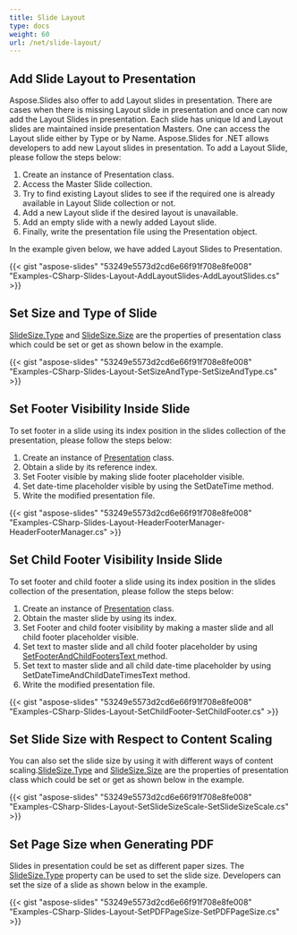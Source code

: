 ```yaml
---
title: Slide Layout
type: docs
weight: 60
url: /net/slide-layout/
---
```



## **Add Slide Layout to Presentation**
Aspose.Slides also offer to add Layout slides in presentation. There are cases when there is missing Layout slide in presentation and once can now add the Layout Slides in presentation. Each slide has unique Id and Layout slides are maintained inside presentation Masters. One can access the Layout slide either by Type or by Name. Aspose.Slides for .NET allows developers to add new Layout slides in presentation. To add a Layout Slide, please follow the steps below:

1. Create an instance of Presentation class.
1. Access the Master Slide collection.
1. Try to find existing Layout slides to see if the required one is already available in Layout Slide collection or not.
1. Add a new Layout slide if the desired layout is unavailable.
1. Add an empty slide with a newly added Layout slide.
1. Finally, write the presentation file using the Presentation object.

In the example given below, we have added Layout Slides to Presentation.

{{< gist "aspose-slides" "53249e5573d2cd6e66f91f708e8fe008" "Examples-CSharp-Slides-Layout-AddLayoutSlides-AddLayoutSlides.cs" >}}


## **Set Size and Type of Slide**
[SlideSize.Type](https://apireference.aspose.com/net/slides/aspose.slides/slidesize/properties/type) and [SlideSize.Size](https://apireference.aspose.com/net/slides/aspose.slides/slidesize/properties/size) are the properties of presentation class which could be set or get as shown below in the example.

{{< gist "aspose-slides" "53249e5573d2cd6e66f91f708e8fe008" "Examples-CSharp-Slides-Layout-SetSizeAndType-SetSizeAndType.cs" >}}
## **Set Footer Visibility Inside Slide**
To set footer in a slide using its index position in the slides collection of the presentation, please follow the steps below:

1. Create an instance of [Presentation](https://apireference.aspose.com/net/slides/aspose.slides/presentation) class.
1. Obtain a slide by its reference index.
1. Set Footer visible by making slide footer placeholder visible.
1. Set date-time placeholder visible by using the SetDateTime method.
1. Write the modified presentation file.

{{< gist "aspose-slides" "53249e5573d2cd6e66f91f708e8fe008" "Examples-CSharp-Slides-Layout-HeaderFooterManager-HeaderFooterManager.cs" >}}

## **Set Child Footer Visibility Inside Slide**
To set footer and child footer a slide using its index position in the slides collection of the presentation, please follow the steps below:

1. Create an instance of [Presentation](https://apireference.aspose.com/net/slides/aspose.slides/presentation) class.
1. Obtain the master slide by using its index.
1. Set Footer and child footer visibility by making a master slide and all child footer placeholder visible.
1. Set text to master slide and all child footer placeholder by using [SetFooterAndChildFootersText ](https://apireference.aspose.com/net/slides/aspose.slides/imasterslideheaderfootermanager/methods/setfooterandchildfootersvisibility)method.
1. Set text to master slide and all child date-time placeholder by using SetDateTimeAndChildDateTimesText method.
1. Write the modified presentation file.

{{< gist "aspose-slides" "53249e5573d2cd6e66f91f708e8fe008" "Examples-CSharp-Slides-Layout-SetChildFooter-SetChildFooter.cs" >}}

## **Set Slide Size with Respect to Content Scaling**
You can also set the slide size by using it with different ways of content scaling.[SlideSize.Type](https://apireference.aspose.com/net/slides/aspose.slides/slidesize/properties/type) and [SlideSize.Size](https://apireference.aspose.com/net/slides/aspose.slides/slidesize/properties/size) are the properties of presentation class which could be set or get as shown below in the example.

{{< gist "aspose-slides" "53249e5573d2cd6e66f91f708e8fe008" "Examples-CSharp-Slides-Layout-SetSlideSizeScale-SetSlideSizeScale.cs" >}}

## **Set Page Size when Generating PDF**
Slides in presentation could be set as different paper sizes. The [SlideSize.Type](https://apireference.aspose.com/net/slides/aspose.slides/slidesize/properties/type) property can be used to set the slide size. Developers can set the size of a slide as shown below in the example.

{{< gist "aspose-slides" "53249e5573d2cd6e66f91f708e8fe008" "Examples-CSharp-Slides-Layout-SetPDFPageSize-SetPDFPageSize.cs" >}}
